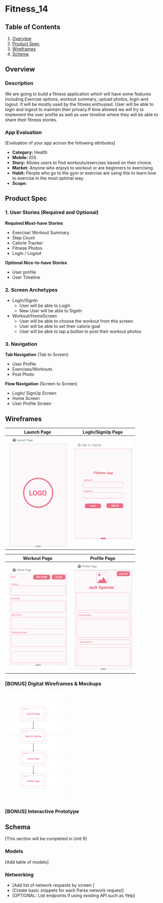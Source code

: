 # Fitness_14

## Table of Contents
1. [Overview](#Overview)
1. [Product Spec](#Product-Spec)
1. [Wireframes](#Wireframes)
2. [Schema](#Schema)

## Overview
### Description
We are going to build a fitness application which will have some features including Exercise options, workout summary, upload photos, login and logout. It will be mostly used by the fitness enthusiast. User will be able to login and logout to maintain their privacy.If time allowed we will try to implement the user profile as well as user timeline where they will be able to share their fitness stories. 

### App Evaluation
[Evaluation of your app across the following attributes]
- **Category:** Health
- **Mobile:** IOS
- **Story:** Allows users to find workouts/exercises based on their choice.
- **Market:** Anyone who enjoys to workout or are beginners to exercising.
- **Habit:** People who go to the gym or exercise are using this to learn how to exercise in the most optimal way.
- **Scope:** 

## Product Spec

### 1. User Stories (Required and Optional)

**Required Must-have Stories**

* Exercise/ Workout Summary
* Step Count
* Calorie Tracker
* Fitnese Photos
* Login / Logout


**Optional Nice-to-have Stories**

* User profile
* User Timeline

### 2. Screen Archetypes

* LogIn/SignIn
   * User will be able to LogIn
   * New User will be able to SignIn
* Workout/HomeScreen
   * User will be able to choose the workout from this screen
   * User will be able to set their calorie goal 
   * User will be able to tap a button to post their workout photos

### 3. Navigation

**Tab Navigation** (Tab to Screen)

* User Profile
* Exercises/Workouts
* Post Photo

**Flow Navigation** (Screen to Screen)

* LogIn/ SignUp Screen
* Home Screen
* User Profile Screen

## Wireframes
Launch Page         |  LogIn/SignUp Page
:-------------------------:|:-------------------------:
<img src="https://github.com/CodePathGroup14/FitnessAPI/blob/main/1.jpeg" width=200> | <img src="https://github.com/CodePathGroup14/FitnessAPI/blob/main/2.jpeg" width=200>

Workout Page         |  Profile Page
:-------------------------:|:-------------------------:
<img src="https://github.com/CodePathGroup14/FitnessAPI/blob/main/3.jpeg" width=200> |  <img src="https://github.com/CodePathGroup14/FitnessAPI/blob/main/4.jpeg" width=200>


### [BONUS] Digital Wireframes & Mockups
<img src="https://github.com/CodePathGroup14/FitnessAPI/blob/main/5.jpeg" width=200>

### [BONUS] Interactive Prototype

## Schema 
[This section will be completed in Unit 9]
### Models
[Add table of models]
### Networking
- [Add list of network requests by screen ]
- [Create basic snippets for each Parse network request]
- [OPTIONAL: List endpoints if using existing API such as Yelp]
